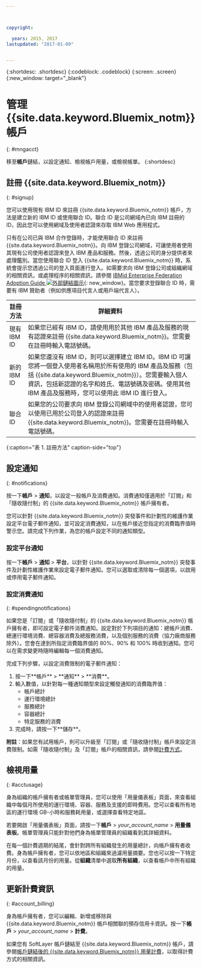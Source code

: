 ```yaml
---



copyright:

  years: 2015, 2017
lastupdated: "2017-01-09"


---
```


{:shortdesc: .shortdesc}
{:codeblock: .codeblock}
{:screen: .screen}
{:new_window: target="_blank"}

# 管理 {{site.data.keyword.Bluemix_notm}} 帳戶
{: #mngacct}

移至**帳戶**鏈結，以設定通知、檢視帳戶用量，或檢視帳單。
{:shortdesc}

## 註冊 {{site.data.keyword.Bluemix_notm}}
{: #signup}

您可以使用現有 IBM ID 來註冊 {{site.data.keyword.Bluemix_notm}} 帳戶，方法是建立新的 IBM ID 或使用聯合 ID。聯合 ID 是公司網域內已向 IBM 註冊的 ID，因此您可以使用網域及使用者認證來存取 IBM Web 應用程式。  

只有在公司已與 IBM 合作登錄時，才能使用聯合 ID 來註冊 {{site.data.keyword.Bluemix_notm}}。向 IBM 登錄公司網域，可讓使用者使用其現有公司使用者認證來登入 IBM 產品和服務。然後，透過公司的身分提供者來處理鑑別。當您使用聯合 ID 登入 {{site.data.keyword.Bluemix_notm}} 時，系統會提示您透過公司的登入頁面進行登入。如需要求向 IBM 登錄公司或組織網域的相關資訊，或處理程序的相關資訊，請參閱 [IBMid Enterprise Federation Adoption Guide ![外部鏈結圖示](../icons/launch-glyph.svg)](https://ibm.box.com/v/IBMid-Federation-Guide){: new_window}。當您要求登錄聯合 ID 時，需要有 IBM 贊助者（例如供應項目代言人或用戶端代言人）。

| 註冊方法| 詳細資料|    
|-----------------|---------|
|現有 IBM ID| 如果您已經有 IBM ID，請使用用於其他 IBM 產品及服務的現有認證來註冊 {{site.data.keyword.Bluemix_notm}}。您需要在註冊時輸入電話號碼。|
|新的 IBM ID| 如果您還沒有 IBM ID，則可以選擇建立 IBM ID。IBM ID 可讓您將一個登入使用者名稱用於所有使用的 IBM 產品及服務（包括 {{site.data.keyword.Bluemix_notm}}）。您需要輸入個人資訊，包括新認證的名字和姓氏、電話號碼及密碼。使用其他 IBM 產品及服務時，您可以使用此 IBM ID 進行登入。|
|聯合 ID| 如果您的公司要求向 IBM 登錄公司網域中的使用者認證，您可以使用已用於公司登入的認證來註冊 {{site.data.keyword.Bluemix_notm}}。您需要在註冊時輸入電話號碼。|
{:caption="表 1. 註冊方法" caption-side="top"}

## 設定通知
{: #notifications}

按一下**帳戶** &gt; **通知**，以設定一般帳戶及消費通知。消費通知僅適用於「訂閱」和「隨收隨付制」的 {{site.data.keyword.Bluemix_notm}} 帳戶擁有者。

您可以針對 {{site.data.keyword.Bluemix_notm}} 突發事件和計劃性的維護作業設定平台電子郵件通知，並可設定消費通知，以在帳戶接近您指定的消費臨界值時警示您。請完成下列作業，為您的帳戶設定不同的通知類型。

### 設定平台通知

按一下**帳戶** &gt; **通知** &gt; **平台**，以針對 {{site.data.keyword.Bluemix_notm}} 突發事件及計劃性維護作業來設定電子郵件通知。您可以選取或清除每一個選項，以啟用或停用電子郵件通知。

<!-- staging only

**Note**: You are always alerted by email about emergencies and pricing changes.

On the **Platform** tab you can also customize notifications for your orgs, spaces, or applications. Complete the following steps to add a customized notification:

<ol>
<li>Select **Add a Notification**.</li>
<li>Use the search field to find the org, application, service, or resource that you want to set a notification for, or expand the item in the pre-populated list.</li>
<li>Select *Email* to set the notification type.</li>
</ol>

staging only end -->

### 設定消費通知
{: #spendingnotifications}

如果您是「訂閱」或「隨收隨付制」的 {{site.data.keyword.Bluemix_notm}} 帳戶擁有者，即可設定電子郵件消費通知。設定對於下列項目的通知：總帳戶消費、總運行環境消費、總容器消費及總服務消費，以及個別服務的消費（協力廠商服務除外）。您會在達到所指定消費臨界值的 80%、90% 和 100% 時收到通知。您可以在需求變更時隨時編輯每一個消費通知。

完成下列步驟，以設定消費限制的電子郵件通知：

<ol>
<li>按一下**帳戶** &gt; **通知** &gt; **消費**。</li>
<li>輸入數值，以針對每一種通知類型來設定觸發通知的消費臨界值：<br />
<ul>
<li>帳戶總計</li>
<li>運行環境總計</li>
<li>服務總計</li>
<li>容器總計</li>
<li>特定服務的消費</li>
</ul>
</li>
<li>完成時，請按一下**儲存**。</li>
</ol>

**附註**：如果您有試用帳戶，則可以升級至「訂閱」或「隨收隨付制」帳戶來設定消費限制。如需「隨收隨付制」及「訂閱」帳戶的相關資訊，請參閱[計費方式](/docs/pricing/index.html#pay-accounts)。

## 檢視用量
{: #acctusage}

身為組織的帳戶擁有者或帳單管理員，您可以使用「用量儀表板」頁面，來查看組織中每個月所使用的運行環境、容器、服務及支援的即時費用。您可以查看所有地區的運行環境 GB-小時和服務耗用量，或選擇查看特定地區。

若要開啟「用量儀表板」頁面，請按一下**帳戶** &gt; *your_account_name* &gt; **用量儀表板**。帳單管理員只能針對他們身為帳單管理員的組織看到其詳細資料。

在每一個計費週期的結尾，會針對跨所有組織發生的用量總計，向帳戶擁有者收費。身為帳戶擁有者，您可以依地區和組織來過濾用量摘要。您也可以按一下特定月份，以查看該月份的用量。從**組織**清單中選取**所有組織**，以查看帳戶中所有組織的用量。

## 更新計費資訊
{: #account_billing}

身為帳戶擁有者，您可以編輯、新增或移除與 {{site.data.keyword.Bluemix_notm}} 帳戶相關聯的預存信用卡資訊。按一下**帳戶** &gt; *your_account_name* &gt; **計費**。

如果您有 SoftLayer 帳戶鏈結至 {{site.data.keyword.Bluemix_notm}} 帳戶，請參閱[帳戶鏈結後的 {{site.data.keyword.Bluemix_notm}} 用量計費](/docs/admin/softlayerlink.html#bill_usage)，以取得計費方式的相關資訊。
